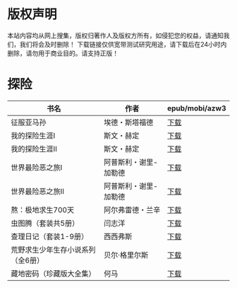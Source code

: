 # 版权声明

本站内容均从网上搜集，版权归著作人及版权方所有，如侵犯您的权益，请通知我们，我们将会及时删除！ 下载链接仅供宽带测试研究用途，请下载后在24小时内删除，请勿用于商业目的。请支持正版！

# 探险

| 书名 | 作者 | epub/mobi/azw3 |
| --- | --- | --- |
| 征服亚马孙 | 埃德・斯塔福德 | [下载](https://url89.ctfile.com/f/31084289-1356994708-87bfed?p=8866) |
| 我的探险生涯Ⅰ | 斯文・赫定 | [下载](https://url89.ctfile.com/f/31084289-1357046557-b8ceea?p=8866) |
| 我的探险生涯Ⅱ | 斯文・赫定 | [下载](https://url89.ctfile.com/f/31084289-1357046512-d93082?p=8866) |
| 世界最险恶之旅Ⅰ | 阿普斯利・谢里-加勒德 | [下载](https://url89.ctfile.com/f/31084289-1357046305-ae2452?p=8866) |
| 世界最险恶之旅Ⅱ | 阿普斯利・谢里-加勒德 | [下载](https://url89.ctfile.com/f/31084289-1357046278-bbd919?p=8866) |
| 熬：极地求生700天 | 阿尔弗雷德・兰辛 | [下载](https://url89.ctfile.com/f/31084289-1357031866-6e7d0b?p=8866) |
| 虫图腾（套装共5册） | 闫志洋 | [下载](https://url89.ctfile.com/f/31084289-1357007608-18e65f?p=8866) |
| 查理日记（套装1-9册） | 西西弗斯 | [下载](https://url89.ctfile.com/f/31084289-1357007023-b4f492?p=8866) |
| 荒野求生少年生存小说系列（全6册） | 贝尔·格里尔斯 | [下载](https://url89.ctfile.com/f/31084289-1357006855-6a7c28?p=8866) |
| 藏地密码（珍藏版大全集） | 何马 | [下载](https://url89.ctfile.com/f/31084289-1357005634-cbd5e4?p=8866) |
